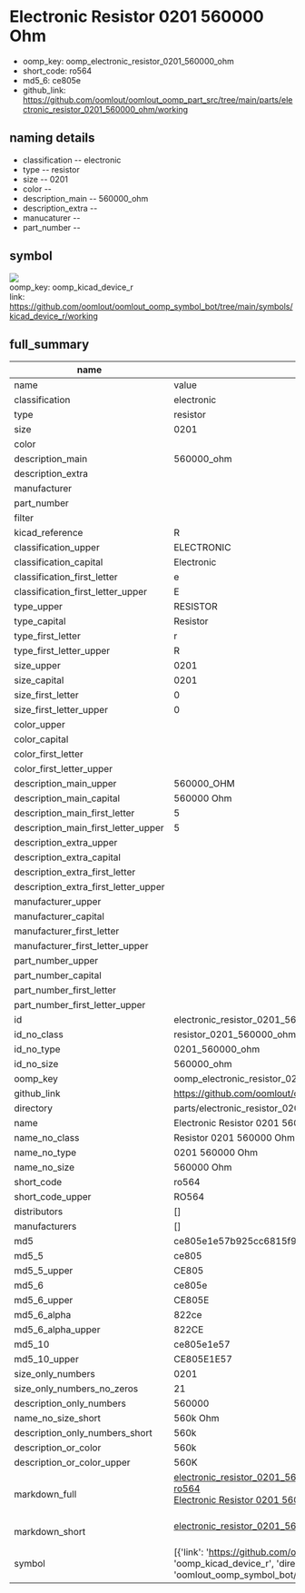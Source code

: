 # Electronic Resistor 0201 560000 Ohm

  
* oomp_key: oomp_electronic_resistor_0201_560000_ohm 
* short_code: ro564
* md5_6: ce805e  
* github_link: https://github.com/oomlout/oomlout_oomp_part_src/tree/main/parts/electronic_resistor_0201_560000_ohm/working  
## naming details
* classification -- electronic
* type -- resistor
* size -- 0201
* color -- 
* description_main -- 560000_ohm
* description_extra -- 
* manucaturer -- 
* part_number -- 



## symbol

![](symbol/{index}}/working/working_600.png)  
oomp_key: oomp_kicad_device_r  
link: https://github.com/oomlout/oomlout_oomp_symbol_bot/tree/main/symbols/kicad_device_r/working  


## full_summary
| name | value | 
| --- | --- | 
| name | value | 
| classification | electronic | 
| type | resistor | 
| size | 0201 | 
| color |  | 
| description_main | 560000_ohm | 
| description_extra |  | 
| manufacturer |  | 
| part_number |  | 
| filter |  | 
| kicad_reference | R | 
| classification_upper | ELECTRONIC | 
| classification_capital | Electronic | 
| classification_first_letter | e | 
| classification_first_letter_upper | E | 
| type_upper | RESISTOR | 
| type_capital | Resistor | 
| type_first_letter | r | 
| type_first_letter_upper | R | 
| size_upper | 0201 | 
| size_capital | 0201 | 
| size_first_letter | 0 | 
| size_first_letter_upper | 0 | 
| color_upper |  | 
| color_capital |  | 
| color_first_letter |  | 
| color_first_letter_upper |  | 
| description_main_upper | 560000_OHM | 
| description_main_capital | 560000 Ohm | 
| description_main_first_letter | 5 | 
| description_main_first_letter_upper | 5 | 
| description_extra_upper |  | 
| description_extra_capital |  | 
| description_extra_first_letter |  | 
| description_extra_first_letter_upper |  | 
| manufacturer_upper |  | 
| manufacturer_capital |  | 
| manufacturer_first_letter |  | 
| manufacturer_first_letter_upper |  | 
| part_number_upper |  | 
| part_number_capital |  | 
| part_number_first_letter |  | 
| part_number_first_letter_upper |  | 
| id | electronic_resistor_0201_560000_ohm | 
| id_no_class | resistor_0201_560000_ohm | 
| id_no_type | 0201_560000_ohm | 
| id_no_size | 560000_ohm | 
| oomp_key | oomp_electronic_resistor_0201_560000_ohm | 
| github_link | https://github.com/oomlout/oomlout_oomp_part_src/tree/main/parts/electronic_resistor_0201_560000_ohm/working | 
| directory | parts/electronic_resistor_0201_560000_ohm | 
| name | Electronic Resistor 0201 560000 Ohm | 
| name_no_class | Resistor 0201 560000 Ohm | 
| name_no_type | 0201 560000 Ohm | 
| name_no_size | 560000 Ohm | 
| short_code | ro564 | 
| short_code_upper | RO564 | 
| distributors | [] | 
| manufacturers | [] | 
| md5 | ce805e1e57b925cc6815f90a68c18473 | 
| md5_5 | ce805 | 
| md5_5_upper | CE805 | 
| md5_6 | ce805e | 
| md5_6_upper | CE805E | 
| md5_6_alpha | 822ce | 
| md5_6_alpha_upper | 822CE | 
| md5_10 | ce805e1e57 | 
| md5_10_upper | CE805E1E57 | 
| size_only_numbers | 0201 | 
| size_only_numbers_no_zeros | 21 | 
| description_only_numbers | 560000 | 
| name_no_size_short | 560k Ohm | 
| description_only_numbers_short | 560k | 
| description_or_color | 560k | 
| description_or_color_upper | 560K | 
| markdown_full | [electronic_resistor_0201_560000_ohm](https://github.com/oomlout/oomlout_oomp_part_src/tree/main/parts/electronic_resistor_0201_560000_ohm/working)<br>[ro564](https://github.com/oomlout/oomlout_oomp_part_src/tree/main/parts/electronic_resistor_0201_560000_ohm/working)<br>[Electronic Resistor 0201 560000 Ohm](https://github.com/oomlout/oomlout_oomp_part_src/tree/main/parts/electronic_resistor_0201_560000_ohm/working)<br><br> | 
| markdown_short | [electronic_resistor_0201_560000_ohm](https://github.com/oomlout/oomlout_oomp_part_src/tree/main/parts/electronic_resistor_0201_560000_ohm/working)<br><br> | 
| symbol | [{'link': 'https://github.com/oomlout/oomlout_oomp_symbol_bot/tree/main/symbols/kicad_device_r', 'oomp_key': 'oomp_kicad_device_r', 'directory': 'oomlout_oomp_symbol_bot/symbols/kicad_device_r//working/working.kicad_sym', 'index': 0}] | 

